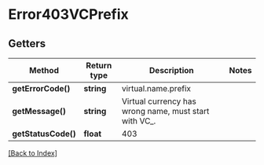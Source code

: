 # Error403VCPrefix

## Getters

Method | Return type | Description | Notes
------------ | ------------- | ------------- | -------------
**getErrorCode()** | **string** | virtual.name.prefix |
**getMessage()** | **string** | Virtual currency has wrong name, must start with VC_. |
**getStatusCode()** | **float** | 403 |

[[Back to Index]](../index.md)
